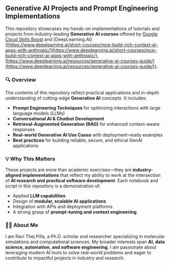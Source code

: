 ## Generative AI Projects and Prompt Engineering Implementations

This repository showcases my hands-on implementations of tutorials and projects from industry-leading **Generative AI courses** offered by [Google Cloud Skills Boost](https://www.cloudskillsboost.google/paths/118) and \[DeepLearning.AI]\([https://www.deeplearning.ai/short-courses/mcp-build-rich-context-ai-apps-with-anthropic/](https://www.deeplearning.ai/short-courses/mcp-build-rich-context-ai-apps-with-anthropic/), [https://www.deeplearning.ai/resources/generative-ai-courses-guide/](https://www.deeplearning.ai/resources/generative-ai-courses-guide/)).

### 🔍 Overview

The contents of this repository reflect practical applications and in-depth understanding of cutting-edge **Generative AI** concepts. It includes:

* **Prompt Engineering Techniques** for optimizing interactions with large language models (LLMs)
* **Conversational AI & Chatbot Development**
* **Retrieval-Augmented Generation (RAG)** for enhanced context-aware responses
* **Real-world Generative AI Use Cases** with deployment-ready examples
* **Best practices** for building reliable, secure, and ethical GenAI applications

### 💡 Why This Matters

These projects are more than academic exercises—they are **industry-aligned implementations** that reflect my ability to work at the intersection of **AI research and practical software development**. Each notebook and script in this repository is a demonstration of:

* Applied **LLM capabilities**
* Design of **modular, scalable AI applications**
* Integration with APIs and deployment platforms
* A strong grasp of **prompt-tuning and context engineering**

### 👨‍🔬 About Me

I am Ravi Thej Pilla, a Ph.D. scholar and researcher specializing in molecular simulations and computational sciences. My broader interests span **AI, data science, automation, and software engineering**. I am passionate about leveraging modern AI tools to solve real-world problems and eager to contribute to impactful projects in industry and research.
